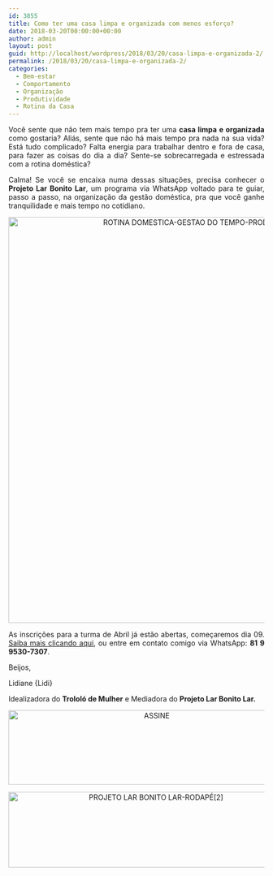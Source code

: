 ```yaml
---
id: 3855
title: Como ter uma casa limpa e organizada com menos esforço?
date: 2018-03-20T00:00:00+00:00
author: admin
layout: post
guid: http://localhost/wordpress/2018/03/20/casa-limpa-e-organizada-2/
permalink: /2018/03/20/casa-limpa-e-organizada-2/
categories:
  - Bem-estar
  - Comportamento
  - Organização
  - Produtividade
  - Rotina da Casa
---
```

<p align="justify">
  Você sente que não tem mais tempo pra ter uma <strong>casa limpa e organizada</strong> como gostaria? Aliás, sente que não há mais tempo pra nada na sua vida? Está tudo complicado? Falta energia para trabalhar dentro e fora de casa, para fazer as coisas do dia a dia? Sente-se sobrecarregada e estressada com a rotina doméstica?
</p>

<p align="justify">
  Calma! Se você se encaixa numa dessas situações, precisa conhecer o <strong>Projeto Lar Bonito Lar</strong>, um programa via WhatsApp voltado para te guiar, passo a passo, na organização da gestão doméstica, pra que você ganhe tranquilidade e mais tempo no cotidiano.
</p>

<p align="center">
  <img class="alignnone size-full wp-image-14581" src="http://www.trololodemulher.com.br/blog/wp-content/uploads/2018/03/ROTINA-DOMESTICA-GESTAO-DO-TEMPO-PRODUTIVIDADE-BLOG.jpg" alt="ROTINA DOMESTICA-GESTAO DO TEMPO-PRODUTIVIDADE-BLOG" width="800" height="800" />
</p>

<p align="justify">
  As inscrições para a turma de Abril já estão abertas, começaremos dia 09. <a href="http://www.trololodemulher.com.br/projeto-lar-bonito-lar/" target="_blank">Saiba mais clicando aqui</a>, ou entre em contato comigo via WhatsApp: <strong>81 9 9530-7307</strong>.
</p>

<p align="justify">
  Beijos,
</p>

<p align="justify">
  Lidiane {Lidi}
</p>

<p align="justify">
  Idealizadora do <strong>Trololó de Mulher</strong> e Mediadora do <strong>Projeto Lar Bonito Lar.</strong>
</p>

<p align="center">
  <a href="http://feedburner.google.com/fb/a/mailverify?uri=blogbichafemea&loc=pt_BR" target="_blank"><img class="alignnone size-full wp-image-14011" src="http://www.trololodemulher.com.br/blog/wp-content/uploads/2017/08/ASSINE.jpg" alt="ASSINE" width="568" height="147" /></a>
</p>

<p align="center">
  <a href="http://www.trololodemulher.com.br/projeto-lar-bonito-lar/"><img class="wp-image-14554 size-full" src="http://www.trololodemulher.com.br/blog/wp-content/uploads/2018/02/PROJETO-LAR-BONITO-LAR-RODAPÉ2.jpg" alt="PROJETO LAR BONITO LAR-RODAPÉ[2]" width="565" height="149" /></a>
</p>